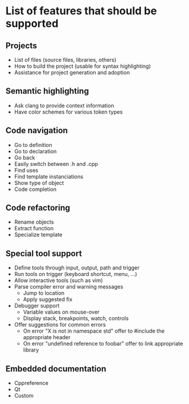# List of features that should be supported

## Projects
- List of files (source files, libraries, others)
- How to build the project (usable for syntax highlighting)
- Assistance for project generation and adoption

## Semantic highlighting
- Ask clang to provide context information
- Have color schemes for various token types

## Code navigation
- Go to definition
- Go to declaration
- Go back
- Easily switch between .h and .cpp
- Find uses
- Find template instanciations
- Show type of object
- Code completion

## Code refactoring
- Rename objects
- Extract function
- Specialize template

## Special tool support
- Define tools through input, output, path and trigger
- Run tools on trigger (keyboard shortcut, menu, ...)
- Allow interactive tools (such as vim)
- Parse compiler error and warning messages
  - Jump to location
  - Apply suggested fix
- Debugger support
  - Variable values on mouse-over
  - Display stack, breakpoints, watch, controls
- Offer suggestions for common errors
  - On error "X is not in namespace std" offer to #include the appropriate header
  - On error "undefined reference to foobar" offer to link appropriate library

## Embedded documentation
- Cppreference
- Qt
- Custom